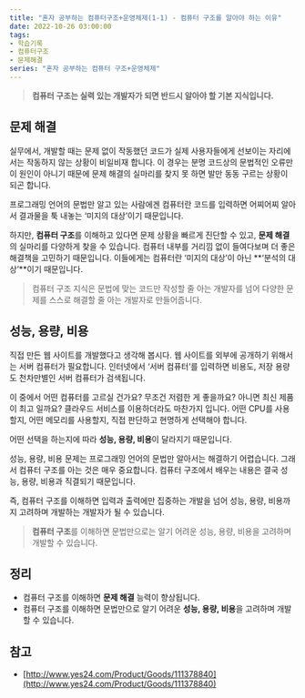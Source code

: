 ```yaml
---
title: "혼자 공부하는 컴퓨터구조+운영체제(1-1) - 컴퓨터 구조를 알아야 하는 이유"
date: 2022-10-26 03:00:00
tags:
- 학습기록
- 컴퓨터구조
- 문제해결
series: "혼자 공부하는 컴퓨터 구조+운영체제"
---
```


> **컴퓨터 구조는 실력 있는 개발자가 되면 반드시 알아야 할 기본 지식입니다.**

## 문제 해결

실무에서, 개발할 때는 문제 없이 작동했던 코드가 실제 사용자들에게 선보이는 자리에서는 작동하지 않는 상황이 비일비재 합니다. 이 경우는 분명 코드상의 문법적인 오류만이 원인이
아니기 때문에 문제 해결의 실마리를 찾지 못 하면 발만 동동 구르는 상황이 되곤 합니다.

프로그래밍 언어의 문법만 알고 있는 사람에겐 컴퓨터란 코드를 입력하면 어찌어찌 알아서 결과물을 툭 내놓는 ‘미지의 대상’이기 때문입니다.

하지만, **컴퓨터 구조**를 이해하고 있다면 문제 상황을 빠르게 진단할 수 있고, **문제 해결**의 실마리를 다양하게 찾을 수 있습니다.
컴퓨터 내부를 거리낌 없이 들여다보며 더 좋은 해결책을 고민하기 때문입니다. 이들에게는 컴퓨터란 ‘미지의 대상’이 아닌 **‘분석의 대상’**이기 때문입니다.

> 컴퓨터 구조 지식은 문법에 맞는 코드만 작성할 줄 아는 개발자를 넘어 다양한 문제를 스스로 해결할 줄 아는 개발자로 만들어줍니다.

## 성능, 용량, 비용

직접 만든 웹 사이트를 개발했다고 생각해 봅시다. 웹 사이트를 외부에 공개하기 위해서는 서버 컴퓨터가 필요합니다. 인터넷에서 ‘서버 컴퓨터’를 입력하면 비용도, 저장 용량도
천차만별인 서버 컴퓨터가 검색됩니다.

이 중에서 어떤 컴퓨터를 고르실 건가요? 무조건 저렴한 게 좋을까요? 아니면 최신 제품이 최고 일까요? 클라우드 서비스를 이용하더라도 마찬가지 입니다. 어떤 CPU를 사용할지,
어떤 메모리를 사용할지, 직접 판단하고 현명하게 선택해야 합니다.

어떤 선택을 하는지에 따라 **성능, 용량, 비용**이 달라지기 때문입니다.

성능, 용량, 비용 문제는 프로그래밍 언어의 문법만 알아서는 해결하기 어렵습니다.
그래서 컴퓨터 구조를 아는 것은 매우 중요합니다. 컴퓨터 구조에서 배우는 내용은 결국 성능, 용량, 비용과 직결되기 때문입니다.

즉, 컴퓨터 구조를 이해하면 입력과 출력에만 집중하는 개발을 넘어 성능, 용량, 비용까지 고려하며 개발하는 개발자가 될 수 있습니다.

> **컴퓨터 구조**를 이해하면 문법만으로는 알기 어려운 성능, 용량, 비용을 고려하며 개발할 수 있습니다.

## 정리

- 컴퓨터 구조를 이해하면 **문제 해결** 능력이 향상됩니다.
- 컴퓨터 구조를 이해하면 문법만으로 알기 어려운 **성능, 용량, 비용**을 고려하며 개발할 수 있습니다.

## 참고

- [http://www.yes24.com/Product/Goods/111378840](http://www.yes24.com/Product/Goods/111378840)